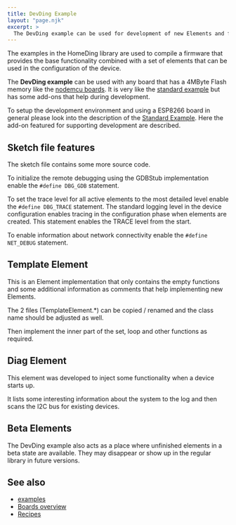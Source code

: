 ```yaml
---
title: DevDing Example 
layout: "page.njk"
excerpt: >
  The DevDing example can be used for development of new Elements and functionality as there is much debug information given to the Serial output.
---
```


The examples in the HomeDing library are used to compile a firmware that provides the base functionality
combined with a set of elements that can be used in the configuration of the device.

The **DevDing example** can be used with any board that has a 4MByte Flash memory like the [nodemcu boards](/boards/nodemcu.md).
It is very like the [standard example](/examples/standard.md) but has some add-ons that help during development.

To setup the development environment and using a ESP8266 board in general please look into the description of the [Standard Example](/examples/standard.md). Here the add-on featured for supporting development are described.


## Sketch file features

The sketch file contains some more source code.

To initialize the remote debugging using the GDBStub implementation enable the `#define DBG_GDB` statement.

To set the trace level for all active elements to the most detailed level enable the `#define DBG_TRACE` statement.
The standard logging level in the device configuration enables tracing in the configuration phase when elements are created. This statement enables the TRACE level from the start.

To enable information about network connectivity enable the `#define NET_DEBUG` statement.


## Template Element

This is an Element implementation that only contains the empty functions and some additional information as comments that help implementing new Elements.

The 2 files (TemplateElement.*) can be copied / renamed and the class name should be adjusted as well.

Then implement the inner part of the set, loop and other functions as required.


## Diag Element

This element was developed to inject some functionality when a device starts up.

It lists some interesting information about the system to the log and then scans the I2C bus for existing devices.


## Beta Elements

The DevDing example also acts as a place where unfinished elements in a beta state are available. They may disappear or show up in the regular library in future versions. 


<!-- ## Using a GDB debugger 

gdbstub_init();


The development sketch adds a software based debugger that allows setting a single breakpoint and inspecting variables.

This feature comes at it's cost:

* 10 kBytes more program memory usage to enable the debugger
* 2 kBytes more global variables resulting in
* 2 kBytes less heap memory space. -->


## See also

* [examples](/examples/index.md)
* [Boards overview](/boards/index.md)
* [Recipes](/recipes/index.md)